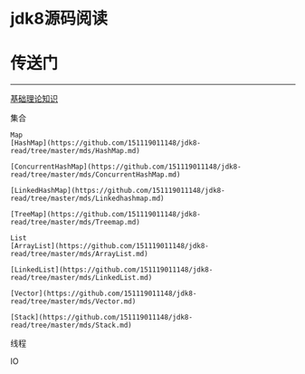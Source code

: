 # jdk8源码阅读  
# 传送门
-----------------------------------------------------------------------------------------------------------------------------------------------

[基础理论知识](https://github.com/151119011148/jdk8-read/tree/master/mds/Baisc.md)
        
  集合
    
    Map
    [HashMap](https://github.com/151119011148/jdk8-read/tree/master/mds/HashMap.md)

    [ConcurrentHashMap](https://github.com/151119011148/jdk8-read/tree/master/mds/ConcurrentHashMap.md)

    [LinkedHashMap](https://github.com/151119011148/jdk8-read/tree/master/mds/Linkedhashmap.md)

    [TreeMap](https://github.com/151119011148/jdk8-read/tree/master/mds/Treemap.md)
    
    List
    [ArrayList](https://github.com/151119011148/jdk8-read/tree/master/mds/ArrayList.md)
    
    [LinkedList](https://github.com/151119011148/jdk8-read/tree/master/mds/LinkedList.md)
    
    [Vector](https://github.com/151119011148/jdk8-read/tree/master/mds/Vector.md)
    
    [Stack](https://github.com/151119011148/jdk8-read/tree/master/mds/Stack.md)


  线程
  
  
  
  
  
  
  IO 